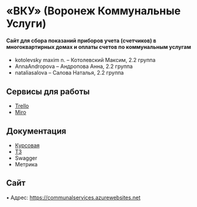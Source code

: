 # «ВКУ» (Воронеж Коммунальные Услуги)

#### Сайт для сбора показаний приборов учета (счетчиков) в многоквартирных домах и оплаты счетов по коммунальным услугам

* kotolevsky maxim n. – Котолевский Максим, 2.2 группа 
* AnnaAndropova – Андропова Анна, 2.2 группа 
* nataliasalova – Салова Наталья, 2.2 группа

## Сервисы для работы

* [Trello](https://trello.com/b/4jC7Mldg/председатели-жкх) 
* [Miro](https://miro.com/app/board/o9J_lRr3nEM=/)

## Документация

* [Курсовая](https://github.com/AnnaAndropova/CommunalServices/blob/master/docs/Kursovaya.pdf)
* [ТЗ](https://github.com/AnnaAndropova/CommunalServices/blob/master/%D0%A2%D0%97%20%D0%92%D0%9A%D0%A3.pdf) 
* Swagger 
* Метрика 

## Сайт

• Адрес: https://communalservices.azurewebsites.net
